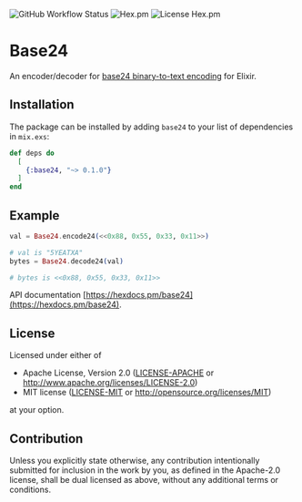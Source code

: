 ![GitHub Workflow Status](https://img.shields.io/github/workflow/status/kuon/ex-base24/Elixir%20CI)
![Hex.pm](https://img.shields.io/hexpm/v/base24)
![License Hex.pm](https://img.shields.io/hexpm/l/base24)

# Base24

An encoder/decoder for
[base24 binary-to-text encoding](https://www.kuon.ch/post/2020-02-27-base24/)
for Elixir.

## Installation

The package can be installed by adding `base24` to your list of dependencies in
`mix.exs`:

```elixir
def deps do
  [
    {:base24, "~> 0.1.0"}
  ]
end
```

## Example

```elixir
val = Base24.encode24(<<0x88, 0x55, 0x33, 0x11>>)

# val is "5YEATXA"
bytes = Base24.decode24(val)

# bytes is <<0x88, 0x55, 0x33, 0x11>>
```

API documentation [https://hexdocs.pm/base24](https://hexdocs.pm/base24).

## License

Licensed under either of

 * Apache License, Version 2.0
   ([LICENSE-APACHE](LICENSE-APACHE) or http://www.apache.org/licenses/LICENSE-2.0)
 * MIT license
   ([LICENSE-MIT](LICENSE-MIT) or http://opensource.org/licenses/MIT)

at your option.

## Contribution

Unless you explicitly state otherwise, any contribution intentionally submitted
for inclusion in the work by you, as defined in the Apache-2.0 license, shall be
dual licensed as above, without any additional terms or conditions.

